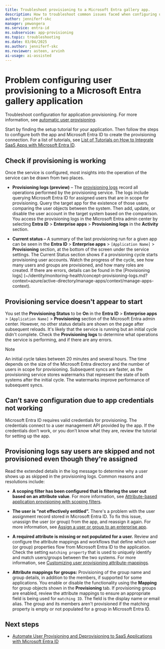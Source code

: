 ```yaml
---
title: Troubleshoot provisioning to a Microsoft Entra gallery app.
description: How to troubleshoot common issues faced when configuring user provisioning to an application already listed in the Microsoft Entra application gallery.
author: jenniferf-skc
manager: pmwongera
ms.service: entra-id
ms.subservice: app-provisioning
ms.topic: troubleshooting
ms.date: 03/04/2025
ms.author: jenniferf-skc
ms.reviewer: asteen, arvinh
ai-usage: ai-assisted
---
```


# Problem configuring user provisioning to a Microsoft Entra gallery application

Troubleshoot configuration for application provisioning. For more information, see [automatic user provisioning](user-provisioning.md). 

Start by finding the setup tutorial for your application. Then follow the steps to configure both the app and Microsoft Entra ID to create the provisioning connection. For a list of tutorials, see [List of Tutorials on How to Integrate SaaS Apps with Microsoft Entra ID](~/identity/saas-apps/tutorial-list.md).

## Check if provisioning is working 

Once the service is configured, most insights into the operation of the service can be drawn from two places.

-   **Provisioning logs (preview)** – The [provisioning logs](~/identity/monitoring-health/concept-provisioning-logs.md?context=azure/active-directory/manage-apps/context/manage-apps-context) record all operations performed by the provisioning service. The logs include querying Microsoft Entra ID for assigned users that are in scope for provisioning. Query the target app for the existence of those users, comparing the user objects between the system. Then add, update, or disable the user account in the target system based on the comparison. You access the provisioning logs in the Microsoft Entra admin center by selecting **Entra ID** > **Enterprise apps** > **Provisioning logs** in the **Activity** section.

-   **Current status –** A summary of the last provisioning run for a given app can be seen in the **Entra ID** > **Enterprise apps** > `[Application Name]` > **Provisioning** section, at the bottom of the screen under the service settings. The Current Status section shows if a provisioning cycle starts provisioning user accounts. Watch the progress of the cycle, see how many users and groups are provisioned, and how many roles are created. If there are errors, details can be found in the [Provisioning logs] (~/identity/monitoring-health/concept-provisioning-logs.md?context=azure/active-directory/manage-apps/context/manage-apps-context).

## Provisioning service doesn't appear to start

You set the **Provisioning Status** to be **On** in the **Entra ID** > **Enterprise apps** > `[Application Name]` > **Provisioning** section of the Microsoft Entra admin center. However, no other status details are shown on the page after subsequent reloads. It's likely that the service is running but an initial cycle didn't complete. Check the **Provisioning logs** to determine what operations the service is performing, and if there are any errors.

>[!NOTE]
>An initial cycle takes between 20 minutes and several hours. The time depends on the size of the Microsoft Entra directory and the number of users in scope for provisioning. Subsequent syncs are faster, as the provisioning service stores watermarks that represent the state of both systems after the initial cycle. The watermarks improve performance of subsequent syncs.

## Can’t save configuration due to app credentials not working

Microsoft Entra ID requires valid credentials for provisioning. The credentials connect to a user management API provided by the app. If the credentials don’t work, or you don’t know what they are, review the tutorial for setting up the app.

## Provisioning logs say users are skipped and not provisioned even though they're assigned

Read the extended details in the log message to determine why a user shows up as skipped in the provisioning logs. Common reasons and resolutions include:

- **A scoping filter has been configured that is filtering the user out based on an attribute value**. For more information, see [Attribute-based application provisioning with scoping filters](~/identity/app-provisioning/define-conditional-rules-for-provisioning-user-accounts.md).

- **The user is “not effectively entitled”.** There's a problem with the user assignment record stored in Microsoft Entra ID. To fix this issue, unassign the user (or group) from the app, and reassign it again. For more information, see [Assign a user or group to an enterprise app](~/identity/enterprise-apps/assign-user-or-group-access-portal.md).

- **A required attribute is missing or not populated for a user.** Review and configure the attribute mappings and workflows that define which user (or group) properties flow from Microsoft Entra ID to the application. Check the setting `matching property` that is used to uniquely identify and match users/groups between the two systems. For more information, see [Customizing user provisioning attribute-mappings](~/identity/app-provisioning/customize-application-attributes.md).

- **Attribute mappings for groups:** Provisioning of the group name and group details, in addition to the members, if supported for some applications. You enable or disable the functionality using the **Mapping** for group objects shown in the **Provisioning** tab. If provisioning groups are enabled, review the attribute mappings to ensure an appropriate field is being used for `matching ID`. The field is the display name or email alias. The group and its members aren't provisioned if the matching property is empty or not populated for a group in Microsoft Entra ID.

## Next steps
- [Automate User Provisioning and Deprovisioning to SaaS Applications with Microsoft Entra ID](user-provisioning.md)

